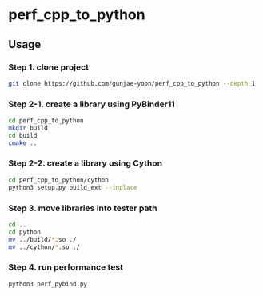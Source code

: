 # perf_cpp_to_python

## Usage
### Step 1. clone project
```bash
git clone https://github.com/gunjae-yoon/perf_cpp_to_python --depth 1
```

### Step 2-1. create a library using PyBinder11
```bash
cd perf_cpp_to_python
mkdir build
cd build
cmake ..
```

### Step 2-2. create a library using Cython
```bash
cd perf_cpp_to_python/cython
python3 setup.py build_ext --inplace
```

### Step 3. move libraries into tester path
```bash
cd ..
cd python
mv ../build/*.so ./
mv ../cython/*.so ./
```

### Step 4. run performance test
```bash
python3 perf_pybind.py
```
